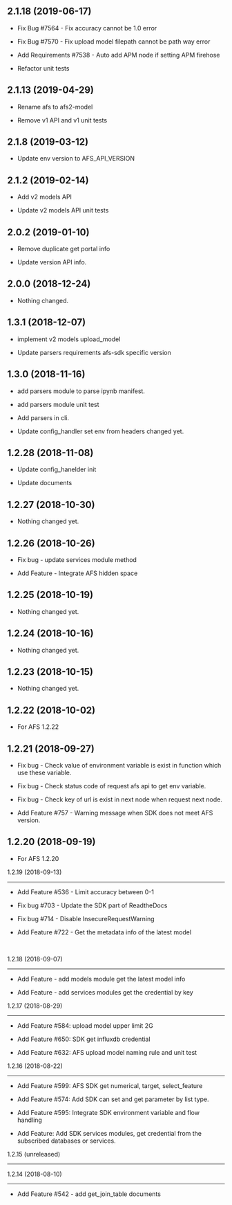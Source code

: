 2.1.18 (2019-06-17)
-------------------

- Fix Bug #7564 - Fix accuracy cannot be 1.0 error

- Fix Bug #7570 - Fix upload model filepath cannot be path way error

- Add Requirements #7538 - Auto add APM node if setting APM firehose

- Refactor unit tests


2.1.13 (2019-04-29)
-------------------

- Rename afs to afs2-model

- Remove v1 API and v1 unit tests


2.1.8 (2019-03-12)
------------------

- Update env version to AFS_API_VERSION


2.1.2 (2019-02-14)
------------------

- Add v2 models API

- Update v2 models API unit tests


2.0.2 (2019-01-10)
------------------

- Remove duplicate get portal info

- Update version API info.


2.0.0 (2018-12-24)
------------------

- Nothing changed.


1.3.1 (2018-12-07)
------------------

- implement v2 models upload_model

- Update parsers requirements afs-sdk specific version


1.3.0 (2018-11-16)
------------------

- add parsers module to parse ipynb manifest.

- add parsers module unit test

- Add parsers in cli.

- Update config_handler set env from headers changed yet.



1.2.28 (2018-11-08)
-------------------

- Update config_hanelder init

- Update documents



1.2.27 (2018-10-30)
-------------------

- Nothing changed yet.


1.2.26 (2018-10-26)
-------------------

- Fix bug - update services module method

- Add Feature - Integrate AFS hidden space


1.2.25 (2018-10-19)
-------------------

- Nothing changed yet.


1.2.24 (2018-10-16)
-------------------

- Nothing changed yet.


1.2.23 (2018-10-15)
-------------------

- Nothing changed yet.


1.2.22 (2018-10-02)
-------------------


- For AFS 1.2.22

1.2.21 (2018-09-27)
-------------------


- Fix bug - Check value of environment variable is exist in function which use these variable.

- Fix bug - Check status code of request afs api to get env variable.

- Fix bug - Check key of url is exist in next node when request next node.

- Add Feature #757 - Warning message when SDK does not meet AFS version.



1.2.20 (2018-09-19)
-------------------


- For AFS 1.2.20

1.2.19 (2018-09-13)

-------------------





- Add Feature #536 - Limit accuracy between 0-1


- Fix bug #703 - Update the SDK part of ReadtheDocs


- Fix bug #714 - Disable InsecureRequestWarning


- Add Feature #722 - Get the metadata info of the latest model


​





1.2.18 (2018-09-07)


-------------------





- Add Feature - add models module get the latest model info


- Add Feature - add services modules get the credential by key











1.2.17 (2018-08-29)








-------------------





- Add Feature #584: upload model upper limit 2G





- Add Feature #650: SDK get influxdb credential 





- Add Feature #632: AFS upload model naming rule and unit test








1.2.16 (2018-08-22)





-------------------








- Add Feature #599: AFS SDK get numerical, target, select_feature





- Add Feature #574: Add SDK can set and get parameter by list type.





- Add Feature #595: Integrate SDK environment variable and flow handling





- Add Feature: Add SDK services modules, get credential from the subscribed databases or services.





1.2.15 (unreleased)





-------------------





1.2.14 (2018-08-10)





-------------------





- Add Feature #542 - add get_join_table documents
